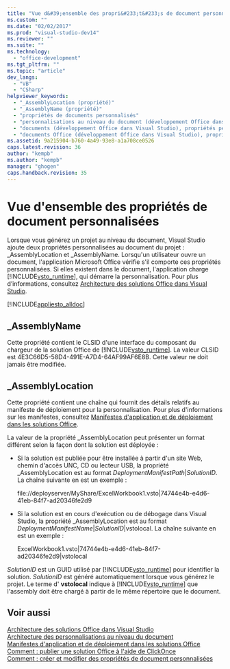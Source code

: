 ```yaml
---
title: "Vue d&#39;ensemble des propri&#233;t&#233;s de document personnalis&#233;es | Microsoft Docs"
ms.custom: ""
ms.date: "02/02/2017"
ms.prod: "visual-studio-dev14"
ms.reviewer: ""
ms.suite: ""
ms.technology: 
  - "office-development"
ms.tgt_pltfrm: ""
ms.topic: "article"
dev_langs: 
  - "VB"
  - "CSharp"
helpviewer_keywords: 
  - "_AssemblyLocation (propriété)"
  - "_AssemblyName (propriété)"
  - "propriétés de documents personnalisés"
  - "personnalisations au niveau du document (développement Office dans Visual Studio), propriétés personnalisées"
  - "documents (développement Office dans Visual Studio), propriétés personnalisées"
  - "documents Office (développement Office dans Visual Studio), propriétés personnalisées"
ms.assetid: 9a215904-b760-4a49-93e8-a1a708ce0526
caps.latest.revision: 36
author: "kempb"
ms.author: "kempb"
manager: "ghogen"
caps.handback.revision: 35
---
```

# Vue d&#39;ensemble des propri&#233;t&#233;s de document personnalis&#233;es
  Lorsque vous générez un projet au niveau du document, Visual Studio ajoute deux propriétés personnalisées au document du projet : \_AssemblyLocation et \_AssemblyName.  Lorsqu'un utilisateur ouvre un document, l'application Microsoft Office vérifie s'il comporte ces propriétés personnalisées.  Si elles existent dans le document, l'application charge [!INCLUDE[vsto_runtime](../vsto/includes/vsto-runtime-md.md)], qui démarre la personnalisation.  Pour plus d’informations, consultez [Architecture des solutions Office dans Visual Studio](../vsto/architecture-of-office-solutions-in-visual-studio.md).  
  
 [!INCLUDE[appliesto_alldoc](../vsto/includes/appliesto-alldoc-md.md)]  
  
## \_AssemblyName  
 Cette propriété contient le CLSID d'une interface du composant du chargeur de la solution Office de [!INCLUDE[vsto_runtime](../vsto/includes/vsto-runtime-md.md)].  La valeur CLSID est 4E3C66D5\-58D4\-491E\-A7D4\-64AF99AF6E8B.  Cette valeur ne doit jamais être modifiée.  
  
## \_AssemblyLocation  
 Cette propriété contient une chaîne qui fournit des détails relatifs au manifeste de déploiement pour la personnalisation.  Pour plus d'informations sur les manifestes, consultez [Manifestes d'application et de déploiement dans les solutions Office](../vsto/application-and-deployment-manifests-in-office-solutions.md).  
  
 La valeur de la propriété \_AssemblyLocation peut présenter un format différent selon la façon dont la solution est déployée :  
  
-   Si la solution est publiée pour être installée à partir d'un site Web, chemin d'accès UNC, CD ou lecteur USB, la propriété \_AssemblyLocation est au format *DeploymentManifestPath*|*SolutionID*.  La chaîne suivante en est un exemple :  
  
     file:\/\/deployserver\/MyShare\/ExcelWorkbook1.vsto|74744e4b\-e4d6\-41eb\-84f7\-ad20346fe2d9  
  
-   Si la solution est en cours d'exécution ou de débogage dans Visual Studio, la propriété \_AssemblyLocation est au format *DeploymentManifestName*|*SolutionID*|vstolocal.  La chaîne suivante en est un exemple :  
  
     ExcelWorkbook1.vsto|74744e4b\-e4d6\-41eb\-84f7\-ad20346fe2d9|vstolocal  
  
 *SolutionID* est un GUID utilisé par [!INCLUDE[vsto_runtime](../vsto/includes/vsto-runtime-md.md)] pour identifier la solution.  *SolutionID* est généré automatiquement lorsque vous générez le projet. Le terme d' **vstolocal** indique à [!INCLUDE[vsto_runtime](../vsto/includes/vsto-runtime-md.md)] que l'assembly doit être chargé à partir de le même répertoire que le document.  
  
## Voir aussi  
 [Architecture des solutions Office dans Visual Studio](../vsto/architecture-of-office-solutions-in-visual-studio.md)   
 [Architecture des personnalisations au niveau du document](../vsto/architecture-of-document-level-customizations.md)   
 [Manifestes d'application et de déploiement dans les solutions Office](../vsto/application-and-deployment-manifests-in-office-solutions.md)   
 [Comment : publier une solution Office à l'aide de ClickOnce](http://msdn.microsoft.com/fr-fr/2b6c247e-bc04-4ce4-bb64-c4e79bb3d5b8)   
 [Comment : créer et modifier des propriétés de document personnalisées](../vsto/how-to-create-and-modify-custom-document-properties.md)  
  
  
